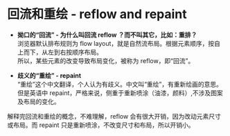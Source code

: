 # 回流和重绘 - reflow and repaint 

- **拗口的“回流” - 为什么叫回流 reflow ？而不叫其它，比如：重排？**  
    浏览器默认排布规则为 flow layout，就是自然流布局。根据元素顺序，按自上而下，从左到右按顺序布局。  
    所以，某些元素的改变导致布局变化，被称为 reflow，即“回流”。
    
- **歧义的“重绘” - repaint**  
    “重绘”这个中文翻译，个人认为有歧义。中文叫“重绘”，有重新绘画的意思。但是英语中 repaint，严格来说，侧重于重新喷涂（油漆，颜料）,不涉及图案及布局的变化。
    
解释完回流和重绘的概念，不难理解，reflow 会有很大开销，因为改动元素尺寸或布局。而 repaint 只是重新喷涂，不改变尺寸和布局，所以开销小。